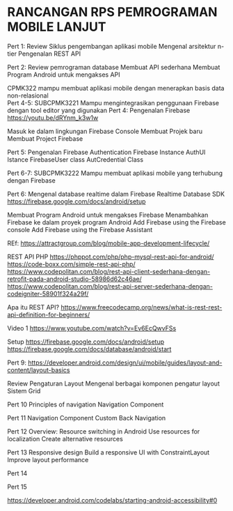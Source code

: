 # RANCANGAN RPS PEMROGRAMAN MOBILE LANJUT
Pert 1:
Review Siklus pengembangan aplikasi mobile 
Mengenal arsitektur n-tier
Pengenalan REST API

Pert 2:
Review pemrograman database
Membuat API sederhana
Membuat Program Android untuk mengakses API 


CPMK322	 mampu membuat aplikasi mobile dengan menerapkan basis data non-relasional	
Pert 4-5:
SUBCPMK3221	Mampu mengintegrasikan penggunaan Firebase dengan tool editor yang digunakan
Pert 4:
Pengenalan Firebase
https://youtu.be/dRYnm_k3w1w

Masuk ke dalam lingkungan Firebase Console
Membuat Projek baru
Membuat Project Firebase

Pert 5:
Pengenalan Firebase Authentication
Firebase Instance
AuthUI Istance
FirebaseUser class
AutCredential Class


Pert 6-7:
SUBCPMK3222	Mampu membuat aplikasi mobile yang terhubung dengan Firebase

Pert 6:
Mengenal database realtime dalam Firebase
Realtime Database SDK
https://firebase.google.com/docs/android/setup


Membuat Program Android untuk mengakses Firebase
Menambahkan Firebase ke dalam proyek program Android
Add Firebase using the Firebase console
Add Firebase using the Firebase Assistant

REf: 
https://attractgroup.com/blog/mobile-app-development-lifecycle/

REST API PHP
https://phppot.com/php/php-mysql-rest-api-for-android/
https://code-boxx.com/simple-rest-api-php/
https://www.codepolitan.com/blog/rest-api-client-sederhana-dengan-retrofit-pada-android-studio-58986d62c46ae/
https://www.codepolitan.com/blog/rest-api-server-sederhana-dengan-codeigniter-58901f324a29f/

Apa itu REST API?
https://www.freecodecamp.org/news/what-is-rest-rest-api-definition-for-beginners/

Video 1
https://www.youtube.com/watch?v=Ev6EcQwvFSs

Setup
https://firebase.google.com/docs/android/setup
https://firebase.google.com/docs/database/android/start

Pert 9:
https://developer.android.com/design/ui/mobile/guides/layout-and-content/layout-basics

Review Pengaturan Layout
Mengenal berbagai komponen pengatur layout
Sistem Grid

Pert 10
Principles of navigation
Navigation Component

Pert 11
Navigation Component
Custom Back Navigation

Pert 12
Overview: Resource switching in Android
Use resources for localization
Create alternative resources

Pert 13
Responsive design
Build a responsive UI with ConstraintLayout 
Improve layout performance

Pert 14

Pert 15

https://developer.android.com/codelabs/starting-android-accessibility#0
